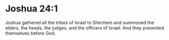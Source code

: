 # Joshua 24:1

Joshua gathered all the tribes of Israel to Shechem and summoned the elders, the heads, the judges, and the officers of Israel. And they presented themselves before God.
